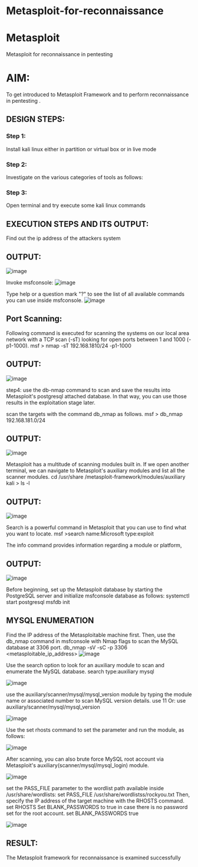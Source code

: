 # Metasploit-for-reconnaissance
# Metasploit
Metasploit for reconnaissance in pentesting

# AIM:

To get introduced to Metasploit Framework and to  perform reconnaissance  in pentesting .

## DESIGN STEPS:

### Step 1:

Install kali linux either in partition or virtual box or in live mode

### Step 2:

Investigate on the various categories of tools as follows:

### Step 3:

Open terminal and try execute some kali linux commands

## EXECUTION STEPS AND ITS OUTPUT:
Find out the ip address of the attackers system

## OUTPUT:
![image](https://github.com/user-attachments/assets/d45558a8-de7c-48b0-bdb3-c3be9d8bb34e)

Invoke msfconsole:
![image](https://github.com/user-attachments/assets/12558769-b311-4752-a310-0dea9b5eb032)

Type help or a question mark "?" to see the list of all available commands you can use inside msfconsole.
![image](https://github.com/user-attachments/assets/8ead3a2b-708a-456b-bb97-ba05a14431af)

## Port Scanning:
Following command is executed for scanning the systems on our local area network with a TCP scan (-sT) looking for open ports between 1 and 1000 (-p1-1000). msf > nmap -sT 192.168.1810/24 -p1-1000


## OUTPUT:
![image](https://github.com/user-attachments/assets/43fc36c1-8e2f-4a67-9427-515d81633114)

step4: use the db-nmap command to scan and save the results into Metasploit's postgresql attached database. In that way, you can use those results in the exploitation stage later.

scan the targets with the command db_nmap as follows. msf > db_nmap 192.168.181.0/24

## OUTPUT:
![image](https://github.com/user-attachments/assets/c2209992-fe6a-4b7f-8009-a539935919e1)

Metasploit has a multitude of scanning modules built in. If we open another terminal, we can navigate to Metasploit's auxiliary modules and list all the scanner modules. cd /usr/share /metasploit-framework/modules/auxiliary kali > ls -l

## OUTPUT:
![image](https://github.com/user-attachments/assets/814d5660-7ec2-4763-97e5-cb26f11b3949)

Search is a powerful command in Metasploit that you can use to find what you want to locate. msf >search name:Microsoft type:exploit

The info command provides information regarding a module or platform,

## OUTPUT:
![image](https://github.com/user-attachments/assets/b6599ca2-6887-4989-af02-20fec4169075)

Before beginning, set up the Metasploit database by starting the PostgreSQL server and initialize msfconsole database as follows: systemctl start postgresql msfdb init

## MYSQL ENUMERATION
Find the IP address of the Metasploitable machine first. Then, use the db_nmap command in msfconsole with Nmap flags to scan the MySQL database at 3306 port. db_nmap -sV -sC -p 3306 <metasploitable_ip_address>
![image](https://github.com/user-attachments/assets/e3145a1b-3497-4a82-8c61-9c37060c99c7)

Use the search option to look for an auxiliary module to scan and enumerate the MySQL database. search type:auxiliary mysql

![image](https://github.com/user-attachments/assets/cf91687d-b931-4df7-91dc-7dd9f63262d1)

use the auxiliary/scanner/mysql/mysql_version module by typing the module name or associated number to scan MySQL version details. use 11 Or: use auxiliary/scanner/mysql/mysql_version

![image](https://github.com/user-attachments/assets/83169378-7ea8-4dc9-b9d7-15e700950b89)

Use the set rhosts command to set the parameter and run the module, as follows:

![image](https://github.com/user-attachments/assets/5ba398c3-5bee-4c33-8237-8610b7680508)

After scanning, you can also brute force MySQL root account via Metasploit's auxiliary(scanner/mysql/mysql_login) module.

![image](https://github.com/user-attachments/assets/eb8a2666-ae78-42fd-b405-02f91dee68d0)

set the PASS_FILE parameter to the wordlist path available inside /usr/share/wordlists: set PASS_FILE /usr/share/wordlistss/rockyou.txt Then, specify the IP address of the target machine with the RHOSTS command. set RHOSTS Set BLANK_PASSWORDS to true in case there is no password set for the root account. set BLANK_PASSWORDS true

![image](https://github.com/user-attachments/assets/c2fbc108-93dd-4616-a410-be20449ff9bf)

## RESULT:
The Metasploit framework for reconnaissance is  examined successfully
